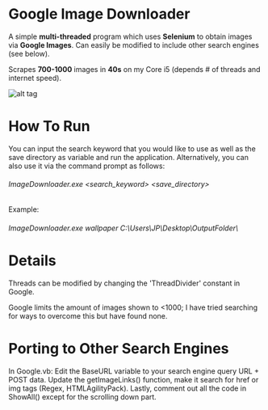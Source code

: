 # Google Image Downloader

A simple **multi-threaded** program which uses **Selenium** to obtain images via **Google Images**.
Can easily be modified to include other search engines (see below).

Scrapes **700-1000** images in **40s** on my Core i5 (depends # of threads and internet speed).

![alt tag](https://raw.githubusercontent.com/jpxue/Google_Image_Downloader/master/app.png)

# How To Run

You can input the search keyword that you would like to use as well as the save directory as variable and run the application.
Alternatively, you can also use it via the command prompt as follows:

###### ImageDownloader.exe <search_keyword> <save_directory>

Example:
###### ImageDownloader.exe wallpaper C:\Users\JP\Desktop\OutputFolder\

# Details
Threads can be modified by changing the 'ThreadDivider' constant in Google.

Google limits the amount of images shown to <1000; I have tried searching for ways to overcome this but have found none.

# Porting to Other Search Engines
In Google.vb:
Edit the BaseURL variable to your search engine query URL + POST data. 
Update the getImageLinks() function, make it search for href or img tags (Regex, HTMLAgilityPack).
Lastly, comment out all the code in ShowAll() except for the scrolling down part.
